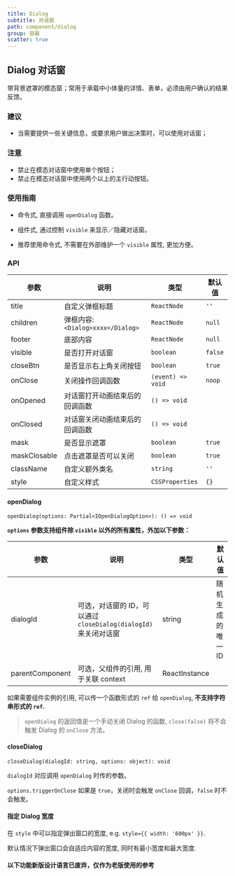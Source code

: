 ```yaml
---
title: Dialog
subtitle: 对话窗
path: component/dialog
group: 容器
scatter: true
---
```


## Dialog 对话窗

带背景遮罩的模态窗；常用于承载中小体量的详情、表单，必须由用户确认的结果反馈。

### 建议

- 当需要提供一些关键信息，或要求用户做出决策时，可以使用对话窗；

### 注意

- 禁止在模态对话窗中使用单个按钮；
- 禁止在模态对话窗中使用两个以上的主行动按钮。

### 使用指南

- 命令式, 直接调用 `openDialog` 函数。

- 组件式, 通过控制 `visible` 来显示／隐藏对话窗。

- 推荐使用命令式, 不需要在外部维护一个 `visible` 属性, 更加方便。

<!-- demo-slot-1 -->
<!-- demo-slot-2 -->
<!-- demo-slot-3 -->

### API

| 参数         | 说明                              | 类型              | 默认值  |
| ------------ | --------------------------------- | ----------------- | ------- |
| title        | 自定义弹框标题                    | `ReactNode`       | `''`    |
| children     | 弹框内容: `<Dialog>xxxx</Dialog>` | `ReactNode`       | `null`  |
| footer       | 底部内容                          | `ReactNode`       | `null`  |
| visible      | 是否打开对话窗                    | `boolean`         | `false` |
| closeBtn     | 是否显示右上角关闭按钮            | `boolean`         | `true`  |
| onClose      | 关闭操作回调函数                  | `(event) => void` | `noop`  |
| onOpened     | 对话窗打开动画结束后的回调函数    | `() => void`      |         |
| onClosed     | 对话窗关闭动画结束后的回调函数    | `() => void`      |         |
| mask         | 是否显示遮罩                      | `boolean`         | `true`  |
| maskClosable | 点击遮罩是否可以关闭              | `boolean`         | `true`  |
| className    | 自定义额外类名                    | `string`          | `''`    |
| style        | 自定义样式                        | `CSSProperties`   | `{}`    |

#### openDialog

`openDialog(options: Partial<IOpenDialogOption>): () => void`

**`options` 参数支持组件除 `visible` 以外的所有属性，外加以下参数：**

| 参数            | 说明                                                             | 类型          | 默认值            |
| --------------- | ---------------------------------------------------------------- | ------------- | ----------------- |
| dialogId        | 可选，对话窗的 ID，可以通过 `closeDialog(dialogId)` 来关闭对话窗 | string        | 随机生成的唯一 ID |
| parentComponent | 可选，父组件的引用, 用于关联 context                             | ReactInstance |                   |

如果需要组件实例的引用, 可以传一个函数形式的 `ref` 给 `openDialog`, **不支持字符串形式的 `ref`.**

> `openDialog` 的返回值是一个手动关闭 Dialog 的函数, `close(false)` 将不会触发 Dialog 的 `onClose` 方法。

#### closeDialog

`closeDialog(dialogId: string, options: object): void`

`dialogId` 对应调用 `openDialog` 时传的参数。

`options.triggerOnClose` 如果是 `true`，关闭时会触发 `onClose` 回调，`false` 时不会触发。

#### 指定 Dialog 宽度

在 `style` 中可以指定弹出窗口的宽度, e.g. `style={{ width: '600px' }}`.

默认情况下弹出窗口会自适应内容的宽度, 同时有最小宽度和最大宽度.

#### 以下功能新版设计语言已废弃，仅作为老版使用的参考

<!-- demo-slot-4 -->
<!-- demo-slot-5 -->
